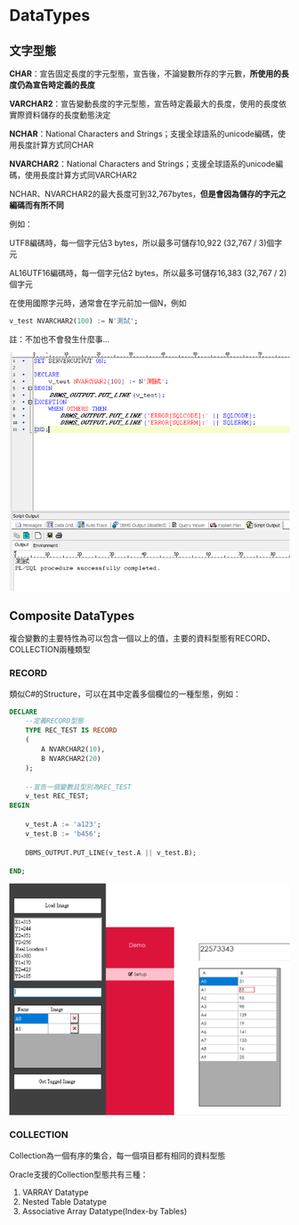 # DataTypes

## 文字型態

**CHAR**：宣告固定長度的字元型態，宣告後，不論變數所存的字元數，**所使用的長度仍為宣告時定義的長度**

**VARCHAR2**：宣告變動長度的字元型態，宣告時定義最大的長度，使用的長度依實際資料儲存的長度動態決定

**NCHAR**：National Characters and Strings；支援全球語系的unicode編碼，使用長度計算方式同CHAR

**NVARCHAR2**：National Characters and Strings；支援全球語系的unicode編碼，使用長度計算方式同VARCHAR2

NCHAR、NVARCHAR2的最大長度可到32,767bytes，**但是會因為儲存的字元之編碼而有所不同**

例如：

UTF8編碼時，每一個字元佔3 bytes，所以最多可儲存10,922 \(32,767 / 3\)個字元

AL16UTF16編碼時，每一個字元佔2 bytes，所以最多可儲存16,383 \(32,767 / 2\)個字元

在使用國際字元時，通常會在字元前加一個N，例如

```sql
v_test NVARCHAR2(100) := N'測試';
```

註：不加也不會發生什麼事…

![](../.gitbook/assets/image%20%28276%29.png)

## Composite DataTypes

複合變數的主要特性為可以包含一個以上的值，主要的資料型態有RECORD、COLLECTION兩種類型

### RECORD

類似C\#的Structure，可以在其中定義多個欄位的一種型態，例如：

```sql
DECLARE
    --定義RECORD型態
    TYPE REC_TEST IS RECORD
    (
        A NVARCHAR2(10),
        B NVARCHAR2(20)
    );
    
    --宣告一個變數且型別為REC_TEST
    v_test REC_TEST;
BEGIN

    v_test.A := 'a123';
    v_test.B := 'b456';
    
    DBMS_OUTPUT.PUT_LINE(v_test.A || v_test.B);

END;
```

![](../.gitbook/assets/image%20%28447%29.png)

### COLLECTION

Collection為一個有序的集合，每一個項目都有相同的資料型態

Oracle支援的Collection型態共有三種：

1. VARRAY Datatype
2. Nested Table Datatype
3. Associative Array Datatype\(Index-by Tables\)

